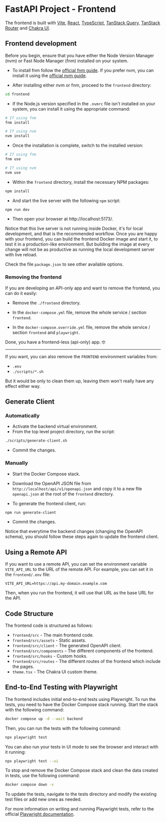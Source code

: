 # FastAPI Project - Frontend

The frontend is built with [Vite](https://vitejs.dev/), [React](https://reactjs.org/), [TypeScript](https://www.typescriptlang.org/), [TanStack Query](https://tanstack.com/query), [TanStack Router](https://tanstack.com/router) and [Chakra UI](https://chakra-ui.com/).

## Frontend development

Before you begin, ensure that you have either the Node Version Manager (nvm) or Fast Node Manager (fnm) installed on your system.

- To install fnm follow the [official fnm guide](https://github.com/Schniz/fnm#installation). If you prefer nvm, you can install it using the [official nvm guide](https://github.com/nvm-sh/nvm#installing-and-updating).

- After installing either nvm or fnm, proceed to the `frontend` directory:

```bash
cd frontend
```

- If the Node.js version specified in the `.nvmrc` file isn't installed on your system, you can install it using the appropriate command:

```bash
# If using fnm
fnm install

# If using nvm
nvm install
```

- Once the installation is complete, switch to the installed version:

```bash
# If using fnm
fnm use

# If using nvm
nvm use
```

- Within the `frontend` directory, install the necessary NPM packages:

```bash
npm install
```

- And start the live server with the following `npm` script:

```bash
npm run dev
```

- Then open your browser at http://localhost:5173/.

Notice that this live server is not running inside Docker, it's for local development, and that is the recommended workflow. Once you are happy with your frontend, you can build the frontend Docker image and start it, to test it in a production-like environment. But building the image at every change will not be as productive as running the local development server with live reload.

Check the file `package.json` to see other available options.

### Removing the frontend

If you are developing an API-only app and want to remove the frontend, you can do it easily:

- Remove the `./frontend` directory.

- In the `docker-compose.yml` file, remove the whole service / section `frontend`.

- In the `docker-compose.override.yml` file, remove the whole service / section `frontend` and `playwright`.

Done, you have a frontend-less (api-only) app. 🤓

---

If you want, you can also remove the `FRONTEND` environment variables from:

- `.env`
- `./scripts/*.sh`

But it would be only to clean them up, leaving them won't really have any effect either way.

## Generate Client

### Automatically

- Activate the backend virtual environment.
- From the top level project directory, run the script:

```bash
./scripts/generate-client.sh
```

- Commit the changes.

### Manually

- Start the Docker Compose stack.

- Download the OpenAPI JSON file from `http://localhost/api/v1/openapi.json` and copy it to a new file `openapi.json` at the root of the `frontend` directory.

- To generate the frontend client, run:

```bash
npm run generate-client
```

- Commit the changes.

Notice that everytime the backend changes (changing the OpenAPI schema), you should follow these steps again to update the frontend client.

## Using a Remote API

If you want to use a remote API, you can set the environment variable `VITE_API_URL` to the URL of the remote API. For example, you can set it in the `frontend/.env` file:

```env
VITE_API_URL=https://api.my-domain.example.com
```

Then, when you run the frontend, it will use that URL as the base URL for the API.

## Code Structure

The frontend code is structured as follows:

- `frontend/src` - The main frontend code.
- `frontend/src/assets` - Static assets.
- `frontend/src/client` - The generated OpenAPI client.
- `frontend/src/components` - The different components of the frontend.
- `frontend/src/hooks` - Custom hooks.
- `frontend/src/routes` - The different routes of the frontend which include the pages.
- `theme.tsx` - The Chakra UI custom theme.

## End-to-End Testing with Playwright

The frontend includes initial end-to-end tests using Playwright. To run the tests, you need to have the Docker Compose stack running. Start the stack with the following command:

```bash
docker compose up -d --wait backend
```

Then, you can run the tests with the following command:

```bash
npx playwright test
```

You can also run your tests in UI mode to see the browser and interact with it running:

```bash
npx playwright test --ui
```

To stop and remove the Docker Compose stack and clean the data created in tests, use the following command:

```bash
docker compose down -v
```

To update the tests, navigate to the tests directory and modify the existing test files or add new ones as needed.

For more information on writing and running Playwright tests, refer to the official [Playwright documentation](https://playwright.dev/docs/intro).
